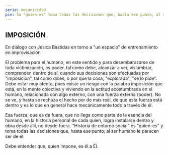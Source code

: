 ```yaml
---
serie: mecanicidad
pie: Su "quien-es" toma todas las decisiones que, hasta ese punto, al ser humano le parecen ser de él.
---
```


## IMPOSICIÓN

En diálogo con Jesica Bastidas en torno a "un espacio" de entrenamiento en improvisación

El problema para el humano, en este sentido y para desembarazarse de toda victimización, es poder, tal como debe, alcanzar a ver, vislumbrar, comprender, dentro de sí, cuando sus decisiones son efectuadas por "imposición", tal como dices, o por que la cosa, "explorada", "se lo pide". Debe estar muy atento, pues existe un riesgo con la palabra imposición que está, en la mente colectiva y viviendo en la actitud acostumbrada en el humano, relacionada con algo externo, con una fuerza externa (poder). No se ve, y hasta se rechaza el hecho por de más real, de que esta fuerza está dentro y es lo que en general hace mecánicamente todo a través de él.

Esa fuerza, que es de fuera, que no llega como parte de la esencia del humano, en la historia personal de cada quien, logra instalarse dentro y obra desde allí, no desde fuera.
"Historia de entorno social" es "quien-es" y toma todas las decisiones que, hasta ese punto, al ser humano le parecen ser de él.

Debe entender que, quien impone, es él a Él.
